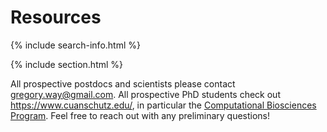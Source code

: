 # <i class="fas fa-tools"></i>Resources

{% include search-info.html %}

{% include section.html %}

All prospective postdocs and scientists please contact gregory.way@gmail.com.
All prospective PhD students check out https://www.cuanschutz.edu/, in particular the [Computational Biosciences Program](https://www.cuanschutz.edu/graduate-programs/computational-bioscience/home).
Feel free to reach out with any preliminary questions!
